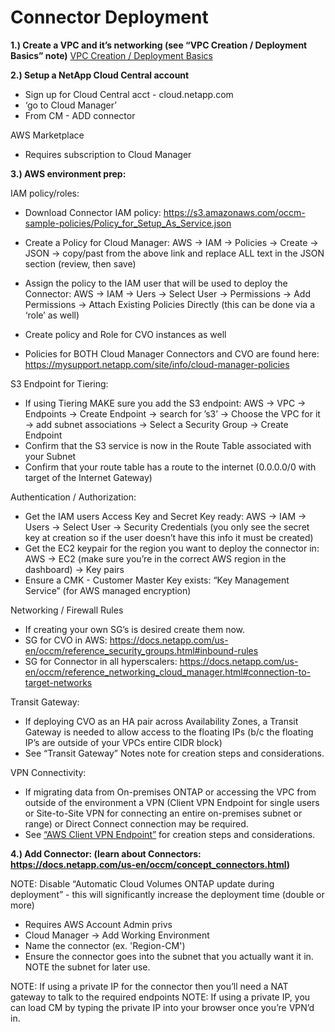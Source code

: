# Connector Deployment

**1.) Create a VPC and it’s networking (see “VPC Creation / Deployment Basics” note)**
[VPC Creation / Deployment Basics](/AWS/VPC_Creation_Deployment_Basics.md#vpc-creation-deployment-basics)

**2.) Setup a NetApp Cloud Central account**

- Sign up for Cloud Central acct - cloud.netapp.com
- ‘go to Cloud Manager’
- From CM - ADD connector

AWS Marketplace

- Requires subscription to Cloud Manager

**3.) AWS environment prep:**

IAM policy/roles:

- Download Connector IAM policy: https://s3.amazonaws.com/occm-sample-policies/Policy_for_Setup_As_Service.json
- Create a Policy for Cloud Manager: AWS -> IAM -> Policies -> Create -> JSON -> copy/past from the above link and replace ALL text in the JSON section (review, then save)

- Assign the policy to the IAM user that will be used to deploy the Connector: AWS -> IAM -> Uers -> Select User -> Permissions -> Add Permissions -> Attach Existing Policies Directly (this can be done via a ‘role’ as well)
- Create policy and Role for CVO instances as well
- Policies for BOTH Cloud Manager Connectors and CVO are found here: https://mysupport.netapp.com/site/info/cloud-manager-policies

S3 Endpoint for Tiering:

- If using Tiering MAKE sure you add the S3 endpoint: AWS -> VPC -> Endpoints -> Create Endpoint -> search for ’s3’ -> Choose the VPC for it -> add subnet associations -> Select a Security Group -> Create Endpoint
- Confirm that the S3 service is now in the Route Table associated with your Subnet
- Confirm that your route table has a route to the internet (0.0.0.0/0 with target of the Internet Gateway)

Authentication / Authorization:

- Get the IAM users Access Key and Secret Key ready: AWS -> IAM -> Users -> Select User -> Security Credentials (you only see the secret key at creation so if the user doesn’t have this info it must be created)
- Get the EC2 keypair for the region you want to deploy the connector in: AWS -> EC2 (make sure you’re in the correct AWS region in the dashboard) -> Key pairs
- Ensure a CMK - Customer Master Key exists: “Key Management Service” (for AWS managed encryption)

Networking / Firewall Rules

- If creating your own SG’s is desired create them now.
- SG for CVO in AWS: https://docs.netapp.com/us-en/occm/reference_security_groups.html#inbound-rules
- SG for Connector in all hyperscalers: https://docs.netapp.com/us-en/occm/reference_networking_cloud_manager.html#connection-to-target-networks

Transit Gateway:

- If deploying CVO as an HA pair across Availability Zones, a Transit Gateway is needed to allow access to the floating IPs (b/c the floating IP’s are outside of your VPCs entire CIDR block)
- See “Transit Gateway” Notes note for creation steps and considerations.

VPN Connectivity:

- If migrating data from On-premises ONTAP or accessing the VPC from outside of the environment a VPN (Client VPN Endpoint for single users or Site-to-Site VPN for connecting an entire on-premises subnet or range) or Direct Connect connection may be required.
- See [“AWS Client VPN Endpoint”](/AWS/Client_VPN_Endpoint.md#client-vpn-endpoint) for creation steps and considerations.

**4.) Add Connector: (learn about Connectors: https://docs.netapp.com/us-en/occm/concept_connectors.html)**

NOTE: Disable “Automatic Cloud Volumes ONTAP update during deployment” - this will significantly increase the deployment time (double or more)

- Requires AWS Account Admin privs
- Cloud Manager -> Add Working Environment
- Name the connector (ex. 'Region-CM')
- Ensure the connector goes into the subnet that you actually want it in.  NOTE the subnet for later use.

NOTE: If using a private IP for the connector then you’ll need a NAT gateway to talk to the required endpoints
NOTE: If using a private IP, you can load CM by typing the private IP into your browser once you’re VPN’d in.
